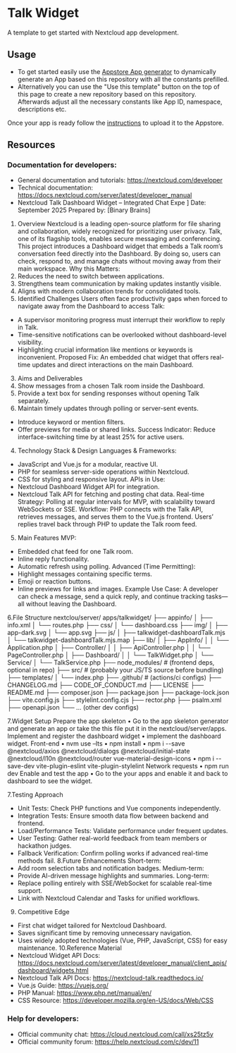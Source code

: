# Talk Widget

A template to get started with Nextcloud app development.

## Usage

- To get started easily use the [Appstore App generator](https://apps.nextcloud.com/developer/apps/generate) to
  dynamically generate an App based on this repository with all the constants prefilled.
- Alternatively you can use the "Use this template" button on the top of this page to create a new repository based on
  this repository. Afterwards adjust all the necessary constants like App ID, namespace, descriptions etc.

Once your app is ready follow the [instructions](https://nextcloudappstore.readthedocs.io/en/latest/developer.html) to
upload it to the Appstore.

## Resources

### Documentation for developers:

- General documentation and tutorials: https://nextcloud.com/developer
- Technical documentation: https://docs.nextcloud.com/server/latest/developer_manual
- Nextcloud Talk Dashboard Widget –
Integrated Chat Expe
]
Date: September 2025
Prepared by: [Binary Brains]
1.	Overview
Nextcloud is a leading open-source platform for file sharing and collaboration, widely recognized for prioritizing user privacy. Talk, one of its flagship tools, enables secure messaging and conferencing.
This project introduces a Dashboard widget that embeds a Talk room’s conversation feed directly into the Dashboard. By doing so, users can check, respond to, and manage chats without moving away from their main workspace.
Why this Matters:
1.	Reduces the need to switch between applications.
2.	Strengthens team communication by making updates instantly visible.
3.	Aligns with modern collaboration trends for consolidated tools.
2.	Identified Challenges
Users often face productivity gaps when forced to navigate away from the Dashboard to access Talk:
-	A supervisor monitoring progress must interrupt their workflow to reply in Talk.
-	Time-sensitive notifications can be overlooked without dashboard-level visibility.
-	Highlighting crucial information like mentions or keywords is inconvenient.
Proposed Fix: An embedded chat widget that offers real-time updates and direct interactions on the main Dashboard.
3.	Aims and Deliverables
1.	Show messages from a chosen Talk room inside the Dashboard.
2.	Provide a text box for sending responses without opening Talk separately.
3.	Maintain timely updates through polling or server-sent events.
-	Introduce keyword or mention filters.
-	Offer previews for media or shared links.
Success Indicator: Reduce interface-switching time by at least 25% for active users.
4.	Technology Stack & Design
Languages & Frameworks:
-	JavaScript and Vue.js  for a modular, reactive UI.
-	PHP for seamless server-side operations within Nextcloud.
-	CSS for styling and responsive layout.
APIs in Use:
-	Nextcloud Dashboard Widget API for integration.
-	Nextcloud Talk API for fetching and posting chat data.
Real-time Strategy: Polling at regular intervals for MVP, with scalability toward WebSockets or SSE.
Workflow:
PHP connects with the Talk API, retrieves messages, and serves them to the Vue.js frontend. Users’ replies travel back through PHP to update the Talk room feed.
5.	Main Features
MVP:
-	Embedded chat feed for one Talk room.
-	Inline reply functionality.
-	Automatic refresh using polling.
Advanced (Time Permitting):
-	Highlight messages containing specific terms.
-	Emoji or reaction buttons.
-	Inline previews for links and images.
Example Use Case:  A developer can check a message, send a quick reply, and continue tracking tasks—all without leaving the Dashboard.

6.File Structure
nextclou/server/
apps/talkwidget/
├── appinfo/
│   ├── info.xml
│   └── routes.php
├── css/
│   └── dashboard.css
├── img/
│   ├── app-dark.svg
│   └── app.svg
├── js/
│   ├── talkwidget-dashboardTalk.mjs
│   └── talkwidget-dashboardTalk.mjs.map
├── lib/
│   ├── AppInfo/
│   │   └── Application.php
│   ├── Controller/
│   │   ├── ApiController.php
│   │   └── PageController.php
│   ├── Dashboard/
│   │   └── TalkWidget.php
│   └── Service/
│       └── TalkService.php
├── node_modules/        # (frontend deps, optional in repo)
├── src/                 # (probably your JS/TS source before bundling)
├── templates/
│   └── index.php
├── .github/             # (actions/ci configs)
├── CHANGELOG.md
├── CODE_OF_CONDUCT.md
├── LICENSE
├── README.md
├── composer.json
├── package.json
├── package-lock.json 
├── vite.config.js
├── stylelint.config.cjs
├── rector.php
├── psalm.xml
├── openapi.json
└── ... (other dev configs)



7.Widget Setup
Prepare the app skeleton 
  •	Go to the app skeleton generator and generate an app or take the this file put it in the nextcloud/server/apps.
Implement and register the dashboard widget
    •	implement the dashboard widget.
Front-end
  •	nvm use –lts
  •	npm install
  • npm i --save @nextcloud/axios @nextcloud/dialogs @nextcloud/initial-state @nextcloud/l10n @nextcloud/router vue-material-design-icons
  •	npm i --save-dev vite-plugin-eslint vite-plugin-stylelint
Network requests
  •	npm run dev
Enable and test the app
  • Go to the your apps and enable it and back to dashboard to see the widget.

7.Testing Approach
-	Unit Tests: Check PHP functions and Vue components independently.
-	Integration Tests: Ensure smooth data flow between backend and frontend.
-	Load/Performance Tests: Validate performance under frequent updates.
-	User Testing: Gather real-world feedback from team members or hackathon judges.
-	Fallback Verification: Confirm polling works if advanced real-time methods fail.
8.Future Enhancements
Short-term:
-	Add room selection tabs and notification badges.
Medium-term:
-	Provide AI-driven message highlights and summaries.
Long-term:
-	Replace polling entirely with SSE/WebSocket for scalable real-time support.
-	Link with Nextcloud Calendar and Tasks for unified workflows.
9. Competitive Edge
-	First chat widget tailored for Nextcloud Dashboard.
-	Saves significant time by removing unnecessary navigation.
-	Uses widely adopted technologies (Vue, PHP, JavaScript, CSS) for easy maintenance.
10.Reference Material
-	Nextcloud Widget API Docs: https://docs.nextcloud.com/server/latest/developer_manual/client_apis/dashboard/widgets.html
-	Nextcloud Talk API Docs: https://nextcloud-talk.readthedocs.io/
-	Vue.js Guide: https://vuejs.org/
-	PHP Manual: https://www.php.net/manual/en/
-	CSS Resource: https://developer.mozilla.org/en-US/docs/Web/CSS


### Help for developers:

- Official community chat: https://cloud.nextcloud.com/call/xs25tz5y
- Official community forum: https://help.nextcloud.com/c/dev/11
